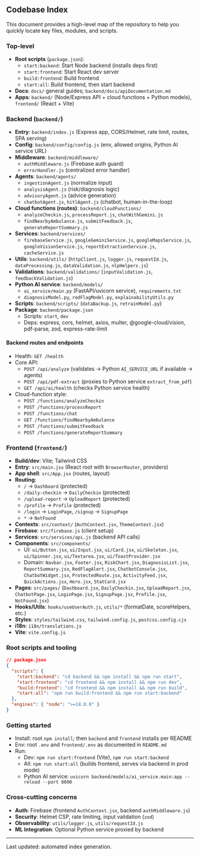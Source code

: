 ## Codebase Index

This document provides a high-level map of the repository to help you quickly locate key files, modules, and scripts.

### Top-level
- **Root scripts** (`package.json`):
  - `start:backend`: Start Node backend (installs deps first)
  - `start:frontend`: Start React dev server
  - `build:frontend`: Build frontend
  - `start:all`: Build frontend, then start backend
- **Docs**: `docs/` general guides; `backend/docs/apiDocumentation.md`
- **Apps**: `backend/` (Node/Express API + cloud functions + Python models), `frontend/` (React + Vite)

### Backend (`backend/`)
- **Entry**: `backend/index.js` (Express app, CORS/Helmet, rate limit, routes, SPA serving)
- **Config**: `backend/config/config.js` (env, allowed origins, Python AI service URL)
- **Middleware**: `backend/middleware/`
  - `authMiddleware.js` (Firebase auth guard)
  - `errorHandler.js` (centralized error handler)
- **Agents**: `backend/agents/`
  - `ingestionAgent.js` (normalize input)
  - `analysisAgent.js` (risk/diagnosis logic)
  - `advisoryAgent.js` (advice generation)
  - `chatbotAgent.js`, `hitlAgent.js` (chatbot, human-in-the-loop)
- **Cloud functions (routes)**: `backend/cloudFunctions/`
  - `analyzeCheckin.js`, `processReport.js`, `chatWithGemini.js`
  - `findNearbyAmbulance.js`, `submitFeedback.js`, `generateReportSummary.js`
- **Services**: `backend/services/`
  - `firebaseService.js`, `googleGeminiService.js`, `googleMapsService.js`, `googleVisionService.js`, `reportExtractionService.js`, `cacheService.js`
- **Utils**: `backend/utils/` (`httpClient.js`, `logger.js`, `requestId.js`, `dataProcessing.js`, `dataValidation.js`, `nlpHelpers.js`)
- **Validations**: `backend/validations/` (`inputValidation.js`, `feedbackValidation.js`)
- **Python AI service**: `backend/models/`
  - `ai_service/main.py` (FastAPI/uvicorn service), `requirements.txt`
  - `diagnosisModel.py`, `redFlagModel.py`, `explainabilityUtils.py`
- **Scripts**: `backend/scripts/` (`dataBackup.js`, `retrainModel.py`)
- **Package**: `backend/package.json`
  - Scripts: `start`, `dev`
  - Deps: express, cors, helmet, axios, multer, @google-cloud/vision, pdf-parse, zod, express-rate-limit

#### Backend routes and endpoints
- Health: `GET /health`
- Core API:
  - `POST /api/analyze` (validates -> Python `AI_SERVICE_URL` if available -> agents)
  - `POST /api/pdf-extract` (proxies to Python service `extract_from_pdf`)
  - `GET /api/ai/health` (checks Python service health)
- Cloud-function style:
  - `POST /functions/analyzeCheckin`
  - `POST /functions/processReport`
  - `POST /functions/chat`
  - `GET /functions/findNearbyAmbulance`
  - `POST /functions/submitFeedback`
  - `POST /functions/generateReportSummary`

### Frontend (`frontend/`)
- **Build/dev**: Vite; Tailwind CSS
- **Entry**: `src/main.jsx` (React root with `BrowserRouter`, providers)
- **App shell**: `src/App.jsx` (routes, layout)
- **Routing**:
  - `/` → `Dashboard` (protected)
  - `/daily-checkin` → `DailyCheckin` (protected)
  - `/upload-report` → `UploadReport` (protected)
  - `/profile` → `Profile` (protected)
  - `/login` → `LoginPage`, `/signup` → `SignupPage`
  - `*` → `NotFound`
- **Contexts**: `src/context/` (`AuthContext.jsx`, `ThemeContext.jsx`)
- **Firebase**: `src/firebase.js` (client setup)
- **Services**: `src/services/api.js` (backend API calls)
- **Components**: `src/components/`
  - UI: `ui/Button.jsx`, `ui/Input.jsx`, `ui/Card.jsx`, `ui/Skeleton.jsx`, `ui/Spinner.jsx`, `ui/Textarea.jsx`, `ui/ToastProvider.jsx`
  - Domain: `Navbar.jsx`, `Footer.jsx`, `RiskChart.jsx`, `DiagnosisList.jsx`, `ReportSummary.jsx`, `RedFlagAlert.jsx`, `ChatbotConsole.jsx`, `ChatbotWidget.jsx`, `ProtectedRoute.jsx`, `ActivityFeed.jsx`, `QuickActions.jsx`, `Hero.jsx`, `StatCard.jsx`
- **Pages**: `src/pages/` (`Dashboard.jsx`, `DailyCheckin.jsx`, `UploadReport.jsx`, `ChatbotPage.jsx`, `LoginPage.jsx`, `SignupPage.jsx`, `Profile.jsx`, `NotFound.jsx`)
- **Hooks/Utils**: `hooks/useUserAuth.js`, `utils/*` (formatDate, scoreHelpers, etc.)
- **Styles**: `styles/tailwind.css`, `tailwind.config.js`, `postcss.config.cjs`
- **i18n**: `i18n/translations.js`
- **Vite**: `vite.config.js`

### Root scripts and tooling
```json
// package.json
{
  "scripts": {
    "start:backend": "cd backend && npm install && npm run start",
    "start:frontend": "cd frontend && npm install && npm run dev",
    "build:frontend": "cd frontend && npm install && npm run build",
    "start:all": "npm run build:frontend && npm run start:backend"
  },
  "engines": { "node": ">=18.0.0" }
}
```

### Getting started
- Install: root `npm install`; then `backend` and `frontend` installs per README
- Env: root `.env` and `frontend/.env` as documented in `README.md`
- Run:
  - Dev: `npm run start:frontend` (Vite), `npm run start:backend`
  - All: `npm run start:all` (builds frontend, serves via backend in prod mode)
  - Python AI service: `uvicorn backend/models/ai_service.main:app --reload --port 8090`

### Cross-cutting concerns
- **Auth**: Firebase (frontend `AuthContext.jsx`, backend `authMiddleware.js`)
- **Security**: Helmet CSP, rate limiting, input validation (`zod`)
- **Observability**: `utils/logger.js`, `utils/requestId.js`
- **ML Integration**: Optional Python service proxied by backend

---
Last updated: automated index generation.


